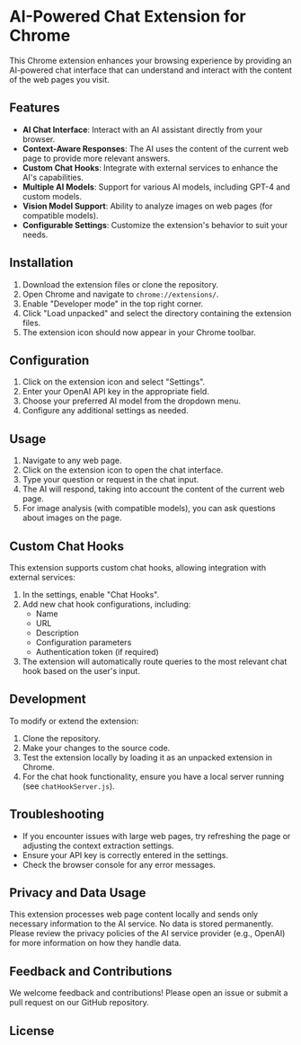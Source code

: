 # AI-Powered Chat Extension for Chrome

This Chrome extension enhances your browsing experience by providing an AI-powered chat interface that can understand and interact with the content of the web pages you visit.

## Features

- **AI Chat Interface**: Interact with an AI assistant directly from your browser.
- **Context-Aware Responses**: The AI uses the content of the current web page to provide more relevant answers.
- **Custom Chat Hooks**: Integrate with external services to enhance the AI's capabilities.
- **Multiple AI Models**: Support for various AI models, including GPT-4 and custom models.
- **Vision Model Support**: Ability to analyze images on web pages (for compatible models).
- **Configurable Settings**: Customize the extension's behavior to suit your needs.

## Installation

1. Download the extension files or clone the repository.
2. Open Chrome and navigate to `chrome://extensions/`.
3. Enable "Developer mode" in the top right corner.
4. Click "Load unpacked" and select the directory containing the extension files.
5. The extension icon should now appear in your Chrome toolbar.

## Configuration

1. Click on the extension icon and select "Settings".
2. Enter your OpenAI API key in the appropriate field.
3. Choose your preferred AI model from the dropdown menu.
4. Configure any additional settings as needed.

## Usage

1. Navigate to any web page.
2. Click on the extension icon to open the chat interface.
3. Type your question or request in the chat input.
4. The AI will respond, taking into account the content of the current web page.
5. For image analysis (with compatible models), you can ask questions about images on the page.

## Custom Chat Hooks

This extension supports custom chat hooks, allowing integration with external services:

1. In the settings, enable "Chat Hooks".
2. Add new chat hook configurations, including:
   - Name
   - URL
   - Description
   - Configuration parameters
   - Authentication token (if required)
3. The extension will automatically route queries to the most relevant chat hook based on the user's input.

## Development

To modify or extend the extension:

1. Clone the repository.
2. Make your changes to the source code.
3. Test the extension locally by loading it as an unpacked extension in Chrome.
4. For the chat hook functionality, ensure you have a local server running (see `chatHookServer.js`).

## Troubleshooting

- If you encounter issues with large web pages, try refreshing the page or adjusting the context extraction settings.
- Ensure your API key is correctly entered in the settings.
- Check the browser console for any error messages.

## Privacy and Data Usage

This extension processes web page content locally and sends only necessary information to the AI service. No data is stored permanently. Please review the privacy policies of the AI service provider (e.g., OpenAI) for more information on how they handle data.

## Feedback and Contributions

We welcome feedback and contributions! Please open an issue or submit a pull request on our GitHub repository.

## License